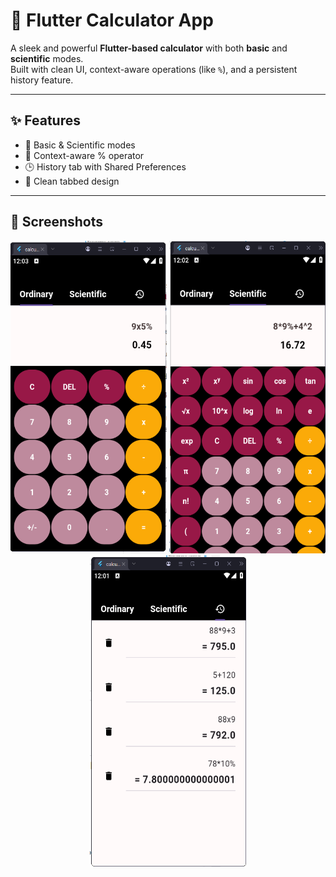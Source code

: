 # 📱 Flutter Calculator App  

A sleek and powerful **Flutter-based calculator** with both **basic** and **scientific** modes.  
Built with clean UI, context-aware operations (like `%`), and a persistent history feature.  

---

## ✨ Features  
- 🔢 Basic & Scientific modes  
- 🧮 Context-aware % operator  
- 🕒 History tab with Shared Preferences  
- 🎨 Clean tabbed design  

---

## 📸 Screenshots  

<p align="center">
  <img src="screenshots/ordinary.PNG" alt="Ordinary Mode" width="250" height="500"/>
  <img src="screenshots/scientific.PNG" alt="Scientific Mode" width="250" height="500"/>
  <img src="screenshots/history.PNG" alt="History Mode" width="250" height="500"/>
</p>